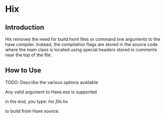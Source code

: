 # Hix

## Introduction

Hix removes the need for build.hxml files or command line arguments to the haxe compiler.
Instead, the compilation flags are stored in the source code where the main class is located
using special headers stored in comments near the top of the file.

## How to Use

TODO: Describe the various options available

Any valid argument to Haxe.exe is supported

in the end, you type: *hix file.hx*

to build from Haxe source.
